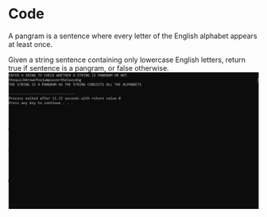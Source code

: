 # Code
A pangram is a sentence where every letter of the English alphabet appears at least once.

Given a string sentence containing only lowercase English letters, return true if sentence is a pangram, or false otherwise.
<img src="Images/Capture.PNG" width="600">
